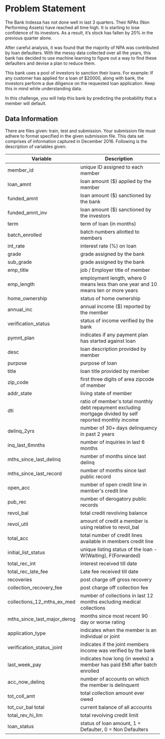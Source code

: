 # Problem Statement
The Bank Indessa has not done well in last 3 quarters. Their NPAs (Non Performing Assets) have reached all time high. It is starting to lose confidence of its investors. As a result, it’s stock has fallen by 20% in the previous quarter alone.

After careful analysis, it was found that the majority of NPA was contributed by loan defaulters. With the messy data collected over all the years, this bank has decided to use machine learning to figure out a way to find these defaulters and devise a plan to reduce them.

This bank uses a pool of investors to sanction their loans. For example: If any customer has applied for a loan of $20000, along with bank, the investors perform a due diligence on the requested loan application. Keep this in mind while understanding data.

In this challenge, you will help this bank by predicting the probability that a member will default.

## Data Information

There are files given: train, test and submission. Your submission file must adhere to format specified in the given submission file. This data set comprises of information captured in December 2016. Following is the description of variables given:

Variable | Description
----------|------------
member_id | unique ID assigned to each member
loan_amnt |loan amount ($) applied by the member
funded_amnt |loan amount ($) sanctioned by the bank
funded_amnt_inv | loan amount ($) sanctioned by the investors
term |term of loan (in months)
batch_enrolled | batch numbers allotted to members
int_rate | interest rate (%) on loan
grade | grade assigned by the bank
sub_grade | grade assigned by the bank
emp_title | job / Employer title of member
emp_length | employment length, where 0 means less than one year and 10 means ten or more years
home_ownership | status of home ownership
annual_inc | annual income ($) reported by the member
verification_status | status of income verified by the bank
pymnt_plan | indicates if any payment plan has started against loan
desc | loan description provided by member
purpose | purpose of loan
title | loan title provided by member
zip_code | first three digits of area zipcode of member
addr_state | living state of member
dti | ratio of member's total monthly debt repayment excluding mortgage divided by self reported monthly income
delinq_2yrs | number of 30+ days delinquency in past 2 years
inq_last_6mnths | number of inquiries in last 6 months
mths_since_last_delinq | number of months since last delinq
mths_since_last_record | number of months since last public record
open_acc | number of open credit line in member's credit line
pub_rec | number of derogatory public records
revol_bal | total credit revolving balance
revol_util | amount of credit a member is using relative to revol_bal
total_acc | total number of credit lines available in members credit line
initial_list_status | unique listing status of the loan - W(Waiting), F(Forwarded)
total_rec_int | interest received till date
total_rec_late_fee | Late fee received till date
recoveries | post charge off gross recovery
collection_recovery_fee | post charge off collection fee
collections_12_mths_ex_med | number of collections in last 12 months excluding medical collections
mths_since_last_major_derog | months since most recent 90 day or worse rating
application_type | indicates when the member is an individual or joint
verification_status_joint | indicates if the joint members income was verified by the bank
last_week_pay | indicates how long (in weeks) a member has paid EMI after batch enrolled
acc_now_delinq | number of accounts on which the member is delinquent
tot_coll_amt | total collection amount ever owed
tot_cur_bal	total | current balance of all accounts
total_rev_hi_lim | total revolving credit limit
loan_status | status of loan amount, 1 = Defaulter, 0 = Non Defaulters